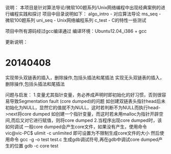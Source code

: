 说明：
本项目是针对算法导论/微软100题系列/Unix网络编程中出现经典案例的进行编程实践和探讨
项目中目录说明如下：
algo_intro - 对应算法导论
ms_seq - 微软100题系列
uni_seq - Unix网络编程系列
c_test - C的特性一些测试

项目中所有源码经过gcc编译通过
编译环境：Ubuntu12.04_i386 + gcc

更新说明：

20140408
========
实现带头双链表的插入，删除操作,包括头插法和尾插法
实现无头双链表的插入，删除操作,包括头插法和尾插法

问题与启发：
1.变量尤其指针变量，务必养成声明时即初始化的好习惯，否则很容易导致Segmentation fault (core dumped)的问题
    如创建双链表头指针head后未初始化为NULL，显然它的值就不为NULL，这时若判断不为NULL而执行head->next将core dumped
    如创建一个指针变量，而这时若未用malloc为指针开辟空间,而后又对它进行赋值，则将core dumped
2.当程序出现core dumped时，该如何调试
    一般core dumped会产生core文件，如果没有产生，使用命令
        vic@vic-PC$ ulimit -c unlimited
    即可设置为不限制生成core文件的大小
    然后使用命令
        gcc -g -o test test.c
    生成gdb调试符号,再在gdb中调试core dumped产生的位置
        gdb -c core test

    
